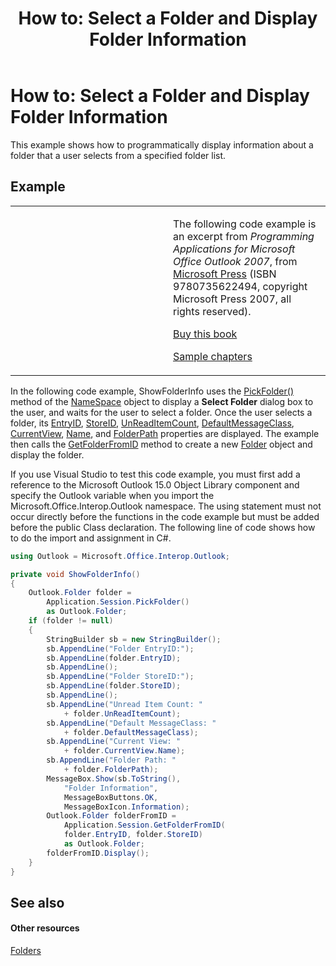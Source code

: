 ﻿---
title: 'How to: Select a Folder and Display Folder Information'
TOCTitle: 'How to: Select a Folder and Display Folder Information'
ms:assetid: 737b19bc-1efd-4ddb-86d0-72b3ab8eaf8c
ms:mtpsurl: https://msdn.microsoft.com/en-us/library/Ff184616(v=office.15)
ms:contentKeyID: 55119859
ms.date: 07/24/2014
mtps_version: v=office.15
dev_langs:
- csharp
---

# How to: Select a Folder and Display Folder Information

This example shows how to programmatically display information about a folder that a user selects from a specified folder list.

## Example

<table>
<colgroup>
<col style="width: 50%" />
<col style="width: 50%" />
</colgroup>
<tbody>
<tr class="odd">
<td><p></p></td>
<td><p>The following code example is an excerpt from <em>Programming Applications for Microsoft Office Outlook 2007</em>, from <a href="http://www.microsoft.com/learning/books/default.mspx">Microsoft Press</a> (ISBN 9780735622494, copyright Microsoft Press 2007, all rights reserved).</p>
<p><a href="http://www.amazon.com/gp/product/0735622493?ie=utf8%26tag=msmsdn-20%26linkcode=as2%26camp=1789%26creative=9325%26creativeasin=0735622493">Buy this book</a></p>
<p><a href="https://msdn.microsoft.com/en-us/library/cc513844(v=office.15)">Sample chapters</a></p></td>
</tr>
</tbody>
</table>


In the following code example, ShowFolderInfo uses the [PickFolder()](https://msdn.microsoft.com/en-us/library/bb623484\(v=office.15\)) method of the [NameSpace](https://msdn.microsoft.com/en-us/library/bb645857\(v=office.15\)) object to display a **Select Folder** dialog box to the user, and waits for the user to select a folder. Once the user selects a folder, its [EntryID](https://msdn.microsoft.com/en-us/library/bb646192\(v=office.15\)), [StoreID](https://msdn.microsoft.com/en-us/library/bb612609\(v=office.15\)), [UnReadItemCount](https://msdn.microsoft.com/en-us/library/bb610138\(v=office.15\)), [DefaultMessageClass](https://msdn.microsoft.com/en-us/library/bb646541\(v=office.15\)), [CurrentView](https://msdn.microsoft.com/en-us/library/bb612411\(v=office.15\)), [Name](https://msdn.microsoft.com/en-us/library/bb623727\(v=office.15\)), and [FolderPath](https://msdn.microsoft.com/en-us/library/bb647409\(v=office.15\)) properties are displayed. The example then calls the [GetFolderFromID](https://msdn.microsoft.com/en-us/library/bb647784\(v=office.15\)) method to create a new [Folder](https://msdn.microsoft.com/en-us/library/bb645774\(v=office.15\)) object and display the folder.

If you use Visual Studio to test this code example, you must first add a reference to the Microsoft Outlook 15.0 Object Library component and specify the Outlook variable when you import the Microsoft.Office.Interop.Outlook namespace. The using statement must not occur directly before the functions in the code example but must be added before the public Class declaration. The following line of code shows how to do the import and assignment in C\#.

``` csharp
using Outlook = Microsoft.Office.Interop.Outlook;
```

``` csharp
private void ShowFolderInfo()
{
    Outlook.Folder folder =
        Application.Session.PickFolder()
        as Outlook.Folder;
    if (folder != null)
    {
        StringBuilder sb = new StringBuilder();
        sb.AppendLine("Folder EntryID:");
        sb.AppendLine(folder.EntryID);
        sb.AppendLine();
        sb.AppendLine("Folder StoreID:");
        sb.AppendLine(folder.StoreID);
        sb.AppendLine();
        sb.AppendLine("Unread Item Count: "
            + folder.UnReadItemCount);
        sb.AppendLine("Default MessageClass: "
            + folder.DefaultMessageClass);
        sb.AppendLine("Current View: "
            + folder.CurrentView.Name);
        sb.AppendLine("Folder Path: "
            + folder.FolderPath);
        MessageBox.Show(sb.ToString(),
            "Folder Information",
            MessageBoxButtons.OK,
            MessageBoxIcon.Information);
        Outlook.Folder folderFromID =
            Application.Session.GetFolderFromID(
            folder.EntryID, folder.StoreID)
            as Outlook.Folder;
        folderFromID.Display();
    }
}
```

## See also

#### Other resources

[Folders](folders.md)

